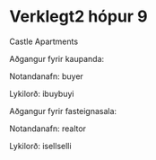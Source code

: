 # Verklegt2 hópur 9
Castle Apartments

Aðgangur fyrir kaupanda:

Notandanafn: buyer

Lykilorð: ibuybuyi

Aðgangur fyrir fasteignasala:

Notandanafn: realtor 

Lykilorð: isellselli
